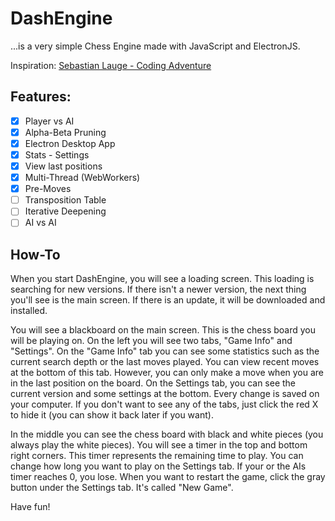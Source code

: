 # DashEngine

...is a very simple Chess Engine made with JavaScript and ElectronJS.

Inspiration: [Sebastian Lauge - Coding Adventure](https://www.youtube.com/watch?v=U4ogK0MIzqk)

## Features:

-   [x] Player vs AI
-   [x] Alpha-Beta Pruning
-   [x] Electron Desktop App
-   [x] Stats - Settings
-   [x] View last positions
-   [x] Multi-Thread (WebWorkers)
-   [x] Pre-Moves
-   [ ] Transposition Table
-   [ ] Iterative Deepening
-   [ ] AI vs AI

## How-To

When you start DashEngine, you will see a loading screen. This loading is searching for new versions. If there isn't a newer version, the next thing you'll see is the main screen. If there is an update, it will be downloaded and installed.

You will see a blackboard on the main screen. This is the chess board you will be playing on. On the left you will see two tabs, "Game Info" and "Settings". On the "Game Info" tab you can see some statistics such as the current search depth or the last moves played. You can view recent moves at the bottom of this tab. However, you can only make a move when you are in the last position on the board. On the Settings tab, you can see the current version and some settings at the bottom. Every change is saved on your computer.
If you don't want to see any of the tabs, just click the red X to hide it (you can show it back later if you want).

In the middle you can see the chess board with black and white pieces (you always play the white pieces). You will see a timer in the top and bottom right corners. This timer represents the remaining time to play. You can change how long you want to play on the Settings tab. If your or the AIs timer reaches 0, you lose. When you want to restart the game, click the gray button under the Settings tab. It's called "New Game".

Have fun!

